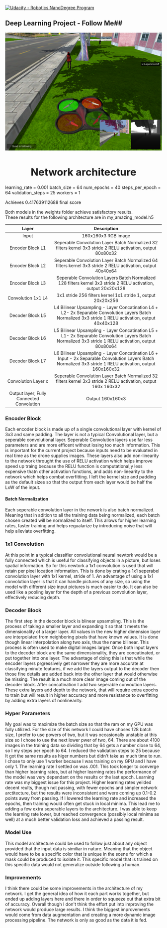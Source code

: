 [![Udacity - Robotics NanoDegree Program](https://s3-us-west-1.amazonaws.com/udacity-robotics/Extra+Images/RoboND_flag.png)](https://www.udacity.com/robotics)
## Deep Learning Project - Follow Me##
[image_0]: ./docs/misc/sim_screenshot.png
![alt text][image_0] 

### <center> <h1>Network architecture</h1> </center>
learning_rate = 0.001
batch_size = 64
num_epochs = 40
steps_per_epoch = 64
validation_steps = 25
workers = 1

Achieves 0.417639112688 final score

Both models in the weights folder achieve satisfactory results.  
These results for the following architecture are in my_amazing_model.h5 <br>


| Layer         		|     Description	        					| 
|:---------------------:|:---------------------------------------------:| 
| Input         		| 160x160x3 RGB image   							| 
|   Encoder Block L1  	| Seperable Convolution Layer Batch Normalized 32 filters  kernel 3x3 stride 2 RELU activation, output 80x80x32|
| Encoder Block L2	| Seperable Convolution Layer Batch Normalized  64 filters kernel 3x3 stride 2 RELU activation, output  40x40x64	|
| Encoder Block L3     	| Seperable Convolution Layers Batch Normalized 128 filters kernel 3x3 stride 2 RELU activation, output  20x20x128|
| Convolution 1x1	L4    | 1x1 stride 256 filters   kernel 1x1 stride 1, output  20x20x256 |
| Decoder Block L5	| L4 Bilinear Upsampling - Layer Concatination L4 + L2- 2x Separable Convolution Layers Batch Normalized 3x3 stride 1 RELU activation, output  40x40x128|
| Decoder Block L6 | L5 Bilinear Upsampling - Layer Concatination L5 + L1- 2x Separable Convolution Layers Batch Normalized 3x3 stride 1 RELU activation, output  80x80x64|
| Decoder Block L7  | L6 Bilinear Upsampling - Layer Concatination L6 + Input - 2x Separable Convolution Layers Batch Normalized 3x3 stride 1 RELU activation, output  160x160x32    									|
| Convolution Layer x  |Seperable Convolution Layer Batch Normalized 32 filters  kernel 3x3 stride 2 RELU activation, output 160x 160x32 |
| Output layer, Fully Connected Convolution	|Output   160x160x3  |

### Encoder Block
Each encoder block is made up of a single convolutional layer with kernel of 3x3 and same padding. The layer is not a typical Convolutional layer, but a seperable convolutional layer.  Seperable Convolution layers use far less parameters and are more efficent without losing too much information. This is important for the current project because inputs need to be evaluated in real time as the drone supplies images. These layers also add non-linearity to the network throught the use of RELU activation which helps improve speed up traing because the RELU function is computational;y less expensive thatn other activation functions, and adds non-linearity to the network which helps combat overfitting. I left the kernel size and padding as the default sizes so that the output from each layer would be half the LxW of the input. 
#### Batch Normalization
Each seperable convolution layer in the nework is also batch normalized. Meaning that in adition to all the training data being normalized, each batch chosen created will be normalized to itself. This allows for higher learning rates, faster training and helps regualarize by introducing noise that will help alleviate overfitting. 
### 1x1 Convolution
At this point in a typical classifier convolutional neural newtork would be a fully connected which is useful for classifying objects in a picture, but loses spatial information. So for this newtork a 1x1 convolution is used that will retain per pixel location information. This is done by crating a 1x1 seperabel convolution layer with 1x1 kernel, stride of 1. An advantage of using a 1x1 convolution layer is that it can handle pictures of any size, so using the model with different size input pictures is much easier to do. It can also be used like a pooling layer for the depth of a previous convolution layer, effectively reducing depth. 
### Decoder Block
The first step in the decoder block is blinear upsampling. This is the process of taking a smaller layer and expanding it so that it meets the dimensionality of a larger layer.  All values in the new higher dimension layer are interpolated from neighboring pixels that have known values. It is done though linear interpolation along two axis, thus the name bilinear. This process is often used to make digital images larger. Once both input layers to the decoder block are the same dimensionality, they are concatinated, or put together into one layer. The advantage of doing this is that while the encoder layers prgressively get narrower they are more accurate at classifying minute features, if we add the layers output to the decoder then those fine details are added back into the other layer that would otherwise be missing. The result is a much more clear image coming out of the decoder block. After concatination I add two seperable convoution layers. These extra layers add depth to the network, that will require extra epochs to train but will result in higher accuracy and more resistance to overfitting by adding extra layers of nonlinearity.

### Hyper Parameters
My goal was to maximize the batch size so that the ram on my GPU was fully utilized. For the size of this network I could have choses 128 batch size, I prefer to use powers of two, but it was occasionally unstable at this size so I chose to use the next lower pwer of two, 64. 
There are about 4100 images in the training data so dividing that by 64 gets a number close to 64, so I my steps per epoch to 64.
I reduced the validation steps to 25 because It got the same results as higer numbers but didn't take as much time to run. I chose to only use 1 worker because I was training on my GPU and I have only 1. The learning rate I settled on was .001. This took longer to converge than higher learning rates, but  at higher learning rates the performance of the model was very dependant on the  results or the last epoch. Learning rate was my biggest issue for this project. Higher learning rates yeilded decent reults, though not passing, with fewer epochs and simpler network arctitecture, but the results were inconsistent and  were coming up 0.1-0.2 points away from passing. If I lowered the learning rate and increased the epochs, then training would often get stuck in local minima. This lead me to adding a few extra  seperable layers to the architecture. I was able to keep the learning rate lower, but reached convergence (possibly local minima as well)  at a much better validation loss and achieved a passing result. 

### Model Use
This model architecture could be used to follow just about any object provided that the input data is similiar in nature. Meaning that the object would have to be a specific color that is unique in the scene for which a mask could be produced to isolate it. This specific model that is trained on this specific data would not generalize outside following a human. 

### Improvements
I think there could be some improvements in the architecture of my network. I get the general idea of how it each part works together, but ended up adding layers here and there in order to squeeze out that extra bit of accuracy. Overall though I don't think the effort put into improving the network would produce large results. I think the biggest improvements would come from data augmentation and creating a more dynamic image processing pipeline. The network is only as good as the data it is fed. 